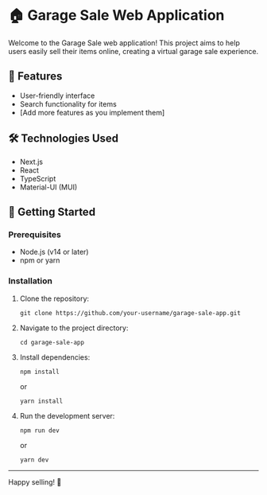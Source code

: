 # 🏠 Garage Sale Web Application

Welcome to the Garage Sale web application! This project aims to help users easily sell their items online, creating a virtual garage sale experience.

## 🚀 Features

- User-friendly interface
- Search functionality for items
- [Add more features as you implement them]

## 🛠️ Technologies Used

- Next.js
- React
- TypeScript
- Material-UI (MUI)

## 🏁 Getting Started

### Prerequisites

- Node.js (v14 or later)
- npm or yarn

### Installation

1. Clone the repository:

   ```
   git clone https://github.com/your-username/garage-sale-app.git
   ```

2. Navigate to the project directory:

   ```
   cd garage-sale-app
   ```

3. Install dependencies:

   ```
   npm install
   ```

   or

   ```
   yarn install
   ```

4. Run the development server:
   ```
   npm run dev
   ```
   or
   ```
   yarn dev
   ```

---

Happy selling! 🎉
